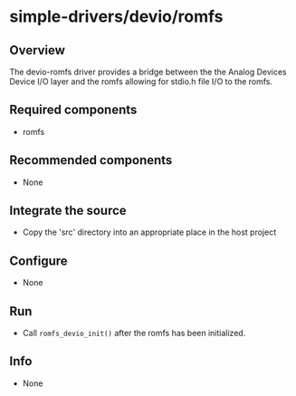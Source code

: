 # simple-drivers/devio/romfs

## Overview
The devio-romfs driver provides a bridge between the the Analog Devices Device I/O layer and the romfs allowing for stdio.h file I/O to the romfs.

## Required components

- romfs

## Recommended components

- None

## Integrate the source

- Copy the 'src' directory into an appropriate place in the host project

## Configure

- None

## Run

- Call `romfs_devio_init()` after the romfs has been initialized.

## Info

- None
